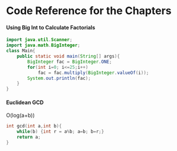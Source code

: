 # Code Reference for the Chapters

#### Using Big Int to Calculate Factorials

````java
import java.util.Scanner;
import java.math.BigInteger;
class Main{
	public static void main(String[] args){
        BigInteger fac = BigInteger.ONE;
        for(int i=0; i<=25;i++)
            fac = fac.multiply(BigInteger.valueOf(i));
        System.out.println(fac);
    }
}
````

#### Euclidean GCD

O(log(a+b))

````c++
int gcd(int a,int b){
    while(b) {int r = a%b; a=b; b=r;}
    return a;
}
````





